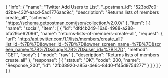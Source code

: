 {
  "info": {
    "name": "Twitter Add Users to List",
    "_postman_id": "523bd7c0-d2ba-432f-aacd-5ad1776aac9c",
    "description": "Returns lists of members create_all",
    "schema": "https://schema.getpostman.com/json/collection/v2.0.0/"
  },
  "item": [
    {
      "name": "social",
      "item": [
        {
          "id": "dfd4b249-16a6-4988-a288-bfa29ce62096",
          "name": "returns-lists-of-members-create-all",
          "request": {
            "url": "http://api.twitter.com/1.1/lists/members/create_all?list_id=%7B%7D&owner_id=%7B%7D&owner_screen_name=%7B%7D&screen_name=%7B%7D&slug=%7B%7D&user_id=%7B%7D",
            "method": "GET",
            "body": {
              "mode": "raw"
            },
            "description": "Returns lists of members create_all"
          },
          "response": [
            {
              "status": "OK",
              "code": 200,
              "name": "Response_200",
              "id": "2fb38920-a85a-4e6c-84d0-ff45d9754277"
            }
          ]
        }
      ]
    }
  ]
}